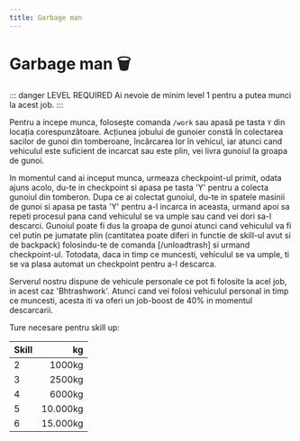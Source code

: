 ```yaml
---
title: Garbage man
---
```


# Garbage man 🗑️
::: danger LEVEL REQUIRED
Ai nevoie de minim level 1 pentru a putea munci la acest job.
:::

Pentru a incepe munca, folosește comanda `/work` sau apasă pe tasta `Y` din locația corespunzătoare.
Acțiunea jobului de gunoier constă în colectarea sacilor de gunoi din tomberoane, încărcarea lor în vehicul, iar atunci cand vehiculul este suficient de incarcat sau este plin, vei livra gunoiul la groapa de gunoi.


In momentul cand ai inceput munca, urmeaza checkpoint-ul primit, odata ajuns acolo, du-te in checkpoint si apasa pe tasta 'Y' pentru a colecta gunoiul din tomberon.
Dupa ce ai colectat gunoiul, du-te in spatele masinii de gunoi si apasa pe tasta 'Y' pentru a-l incarca in aceasta, urmand apoi sa repeti procesul pana cand vehiculul se va umple sau cand vei dori sa-l descarci.
Gunoiul poate fi dus la groapa de gunoi atunci cand vehiculul va fi cel putin pe jumatate plin (cantitatea poate diferi in functie de skill-ul avut si de backpack) folosindu-te de comanda [/unloadtrash] si urmand checkpoint-ul.
Totodata, daca in timp ce muncesti, vehiculul se va umple, ti se va plasa automat un checkpoint pentru a-l descarca.


Serverul nostru dispune de vehicule personale ce pot fi folosite la acel job, in acest caz 'Bhtrashwork'.
Atunci cand vei folosi vehiculul personal in timp ce muncesti, acesta iti va oferi un job-boost de 40% in momentul descarcarii.


Ture necesare pentru skill up:

| Skill         |  kg   |
| ------------- | ----: |
| 2             | 1000kg|
| 3             | 2500kg|
| 4             | 6000kg|
| 5             | 10.000kg|
| 6             | 15.000kg|
